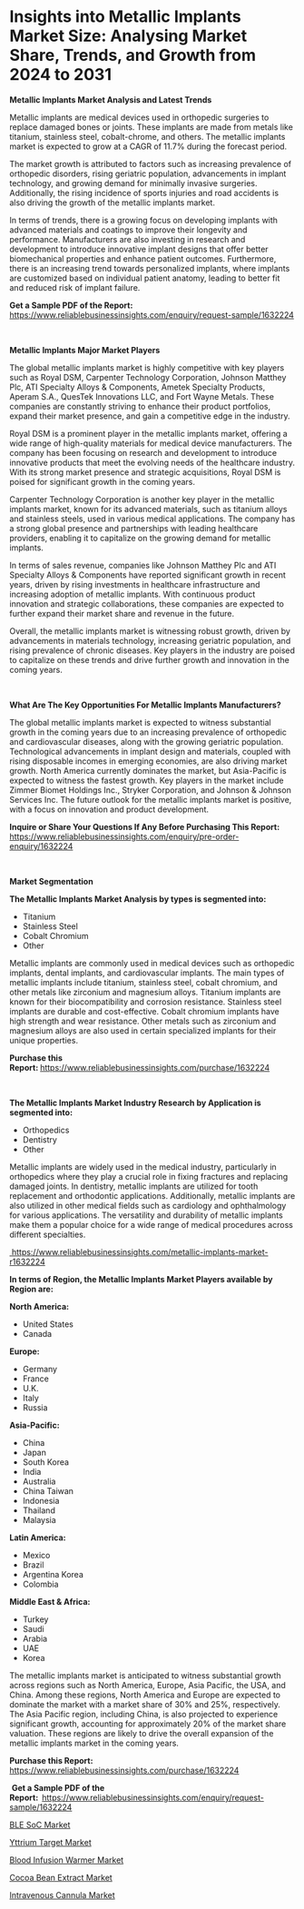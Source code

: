 <p><h1>Insights into Metallic Implants Market Size: Analysing Market Share, Trends, and Growth from 2024 to 2031</h1></p><p><strong>Metallic Implants Market Analysis and Latest Trends</strong></p>
<p><p>Metallic implants are medical devices used in orthopedic surgeries to replace damaged bones or joints. These implants are made from metals like titanium, stainless steel, cobalt-chrome, and others. The metallic implants market is expected to grow at a CAGR of 11.7% during the forecast period. </p><p>The market growth is attributed to factors such as increasing prevalence of orthopedic disorders, rising geriatric population, advancements in implant technology, and growing demand for minimally invasive surgeries. Additionally, the rising incidence of sports injuries and road accidents is also driving the growth of the metallic implants market.</p><p>In terms of trends, there is a growing focus on developing implants with advanced materials and coatings to improve their longevity and performance. Manufacturers are also investing in research and development to introduce innovative implant designs that offer better biomechanical properties and enhance patient outcomes. Furthermore, there is an increasing trend towards personalized implants, where implants are customized based on individual patient anatomy, leading to better fit and reduced risk of implant failure.</p></p>
<p><strong>Get a Sample PDF of the Report:&nbsp;</strong> <a href="https://www.reliablebusinessinsights.com/enquiry/request-sample/1632224">https://www.reliablebusinessinsights.com/enquiry/request-sample/1632224</a></p>
<p>&nbsp;</p>
<p><strong>Metallic Implants Major Market Players</strong></p>
<p><p>The global metallic implants market is highly competitive with key players such as Royal DSM, Carpenter Technology Corporation, Johnson Matthey Plc, ATI Specialty Alloys & Components, Ametek Specialty Products, Aperam S.A., QuesTek Innovations LLC, and Fort Wayne Metals. These companies are constantly striving to enhance their product portfolios, expand their market presence, and gain a competitive edge in the industry.</p><p>Royal DSM is a prominent player in the metallic implants market, offering a wide range of high-quality materials for medical device manufacturers. The company has been focusing on research and development to introduce innovative products that meet the evolving needs of the healthcare industry. With its strong market presence and strategic acquisitions, Royal DSM is poised for significant growth in the coming years.</p><p>Carpenter Technology Corporation is another key player in the metallic implants market, known for its advanced materials, such as titanium alloys and stainless steels, used in various medical applications. The company has a strong global presence and partnerships with leading healthcare providers, enabling it to capitalize on the growing demand for metallic implants.</p><p>In terms of sales revenue, companies like Johnson Matthey Plc and ATI Specialty Alloys & Components have reported significant growth in recent years, driven by rising investments in healthcare infrastructure and increasing adoption of metallic implants. With continuous product innovation and strategic collaborations, these companies are expected to further expand their market share and revenue in the future.</p><p>Overall, the metallic implants market is witnessing robust growth, driven by advancements in materials technology, increasing geriatric population, and rising prevalence of chronic diseases. Key players in the industry are poised to capitalize on these trends and drive further growth and innovation in the coming years.</p></p>
<p>&nbsp;</p>
<p><strong>What Are The Key Opportunities For Metallic Implants Manufacturers?</strong></p>
<p><p>The global metallic implants market is expected to witness substantial growth in the coming years due to an increasing prevalence of orthopedic and cardiovascular diseases, along with the growing geriatric population. Technological advancements in implant design and materials, coupled with rising disposable incomes in emerging economies, are also driving market growth. North America currently dominates the market, but Asia-Pacific is expected to witness the fastest growth. Key players in the market include Zimmer Biomet Holdings Inc., Stryker Corporation, and Johnson & Johnson Services Inc. The future outlook for the metallic implants market is positive, with a focus on innovation and product development.</p></p>
<p><strong>Inquire or Share Your Questions If Any Before Purchasing This Report:</strong> <a href="https://www.reliablebusinessinsights.com/enquiry/pre-order-enquiry/1632224">https://www.reliablebusinessinsights.com/enquiry/pre-order-enquiry/1632224</a></p>
<p>&nbsp;</p>
<p><strong>Market Segmentation</strong></p>
<p><strong>The Metallic Implants Market Analysis by types is segmented into:</strong></p>
<p><ul><li>Titanium</li><li>Stainless Steel</li><li>Cobalt Chromium</li><li>Other</li></ul></p>
<p><p>Metallic implants are commonly used in medical devices such as orthopedic implants, dental implants, and cardiovascular implants. The main types of metallic implants include titanium, stainless steel, cobalt chromium, and other metals like zirconium and magnesium alloys. Titanium implants are known for their biocompatibility and corrosion resistance. Stainless steel implants are durable and cost-effective. Cobalt chromium implants have high strength and wear resistance. Other metals such as zirconium and magnesium alloys are also used in certain specialized implants for their unique properties.</p></p>
<p><strong>Purchase this Report:&nbsp;</strong><a href="https://www.reliablebusinessinsights.com/purchase/1632224">https://www.reliablebusinessinsights.com/purchase/1632224</a></p>
<p>&nbsp;</p>
<p><strong>The Metallic Implants Market Industry Research by Application is segmented into:</strong></p>
<p><ul><li>Orthopedics</li><li>Dentistry</li><li>Other</li></ul></p>
<p><p>Metallic implants are widely used in the medical industry, particularly in orthopedics where they play a crucial role in fixing fractures and replacing damaged joints. In dentistry, metallic implants are utilized for tooth replacement and orthodontic applications. Additionally, metallic implants are also utilized in other medical fields such as cardiology and ophthalmology for various applications. The versatility and durability of metallic implants make them a popular choice for a wide range of medical procedures across different specialties.</p></p>
<p><a href="https://www.reliablebusinessinsights.com/metallic-implants-market-r1632224">&nbsp;https://www.reliablebusinessinsights.com/metallic-implants-market-r1632224</a></p>
<p><strong>In terms of Region, the Metallic Implants Market Players available by Region are:</strong></p>
<p>
    <p> <strong> North America: </strong>
        <ul>
            <li>United States</li>
            <li>Canada</li>
        </ul>
        </p> 
    <p> <strong> Europe: </strong>
        <ul>
            <li>Germany</li>
            <li>France</li>
            <li>U.K.</li>
            <li>Italy</li>
            <li>Russia</li>
        </ul>
        </p> 
    <p> <strong> Asia-Pacific: </strong>
        <ul>
            <li>China</li>
            <li>Japan</li>
            <li>South Korea</li>
            <li>India</li>
            <li>Australia</li>
            <li>China Taiwan</li>
            <li>Indonesia</li>
            <li>Thailand</li>
            <li>Malaysia</li>
        </ul>
        </p> 
    <p> <strong> Latin America: </strong>
        <ul>
            <li>Mexico</li>
            <li>Brazil</li>
            <li>Argentina Korea</li>
            <li>Colombia</li>
        </ul>
        </p> 
    <p> <strong> Middle East & Africa: </strong>
        <ul>
            <li>Turkey</li>
            <li>Saudi</li>
            <li>Arabia</li>
            <li>UAE</li>
            <li>Korea</li>
        </ul>
    </p>
    </p>
<p><p>The metallic implants market is anticipated to witness substantial growth across regions such as North America, Europe, Asia Pacific, the USA, and China. Among these regions, North America and Europe are expected to dominate the market with a market share of 30% and 25%, respectively. The Asia Pacific region, including China, is also projected to experience significant growth, accounting for approximately 20% of the market share valuation. These regions are likely to drive the overall expansion of the metallic implants market in the coming years.</p></p>
<p><strong>Purchase this Report: </strong><a href="https://www.reliablebusinessinsights.com/purchase/1632224">https://www.reliablebusinessinsights.com/purchase/1632224</a></p>
<p>&nbsp;<strong>Get a Sample PDF of the Report:&nbsp;&nbsp;</strong><a href="https://www.reliablebusinessinsights.com/enquiry/request-sample/1632224">https://www.reliablebusinessinsights.com/enquiry/request-sample/1632224</a></p>
<p><strong></strong></p>
<p><p><a href="https://medium.com/@carol.alsopr44536/ble-soc-market-emerging-trends-and-future-prospects-for-period-from-2024-to-2031-bb2e377df6cc">BLE SoC Market</a></p><p><a href="https://www.linkedin.com/pulse/global-yttrium-target-market-size-trends-analysis-regional-outlook-pisde?trackingId=dG9Ewe3kRAmqdJaRJNvEbA%3D%3D">Yttrium Target Market</a></p><p><a href="https://github.com/brendafegmorris532/Market-Research-Report-List-2/blob/main/blood-infusion-warmer-market.md">Blood Infusion Warmer Market</a></p><p><a href="https://www.linkedin.com/pulse/future-trends-global-cocoa-bean-extract-market-insights-qrndc?trackingId=PVhNGJBaQlu1gcO4%2BlYnvQ%3D%3D">Cocoa Bean Extract Market</a></p><p><a href="https://github.com/LarryPearsongXXfvf/Market-Research-Report-List-1/blob/main/intravenous-cannula-market.md">Intravenous Cannula Market</a></p></p>
